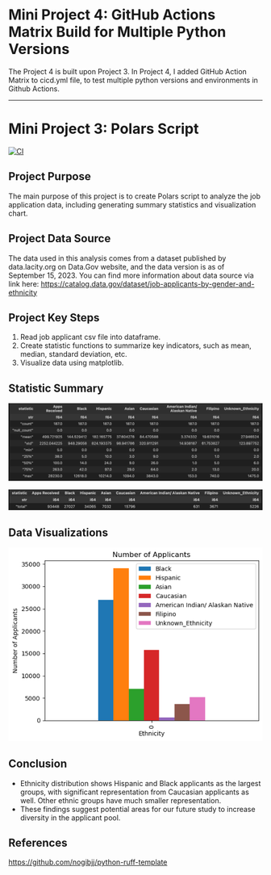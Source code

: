 # Mini Project 4: GitHub Actions Matrix Build for Multiple Python Versions

The Project 4 is built upon Project 3. In Project 4, I added GitHub Action Matrix to cicd.yml file, to test multiple python versions and environments in Github Actions. 


***********************************

# Mini Project 3: Polars Script
[![CI](https://github.com/nogibjj/Jennifer_Mini_Polars/actions/workflows/cicd.yml/badge.svg)](https://github.com/nogibjj/Jennifer_Mini_Polars/actions/workflows/cicd.yml)

## Project Purpose
The main purpose of this project is to create Polars script to analyze the job application data, including generating summary statistics and visualization chart.


## Project Data Source
The data used in this analysis comes from a dataset published by data.lacity.org on Data.Gov website, and the data version is as of September 15, 2023. You can find more information about data source via link here: https://catalog.data.gov/dataset/job-applicants-by-gender-and-ethnicity 

## Project Key Steps
1. Read job applicant csv file into dataframe.
2. Create statistic functions to summarize key indicators, such as mean, median, standard deviation, etc.
3. Visualize data using matplotlib.


## Statistic Summary 
![alt text](image-8.png)

![alt text](image-9.png)

## Data Visualizations
![alt text](image-2.png)

## Conclusion
- Ethnicity distribution shows Hispanic and Black applicants as the largest groups, with significant representation from Caucasian applicants as well. Other ethnic groups have much smaller representation.
- These findings suggest potential areas for our future study to increase diversity in the applicant pool.

## References
https://github.com/nogibjj/python-ruff-template
